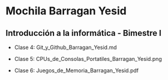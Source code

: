 # Mochila Barragan Yesid

## Introducción a la informática - Bimestre I

* Clase 4: Git_y_Github_Barragan_Yesid.md

* Clase 5: CPUs_de_Consolas_Portatiles_Barragan_Yesid.png

* Clase 6: Juegos_de_Memoria_Barragan_Yesid.pdf
